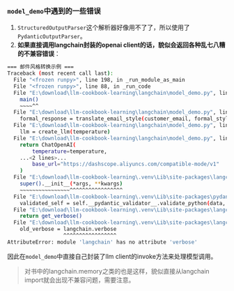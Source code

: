 ### `model_demo`中遇到的一些错误

1. `StructuredOutputParser`这个解析器好像用不了了，所以使用了`PydanticOutputParser`。
2. **如果直接调用langchain封装的openai client的话，貌似会返回各种乱七八糟的不兼容错误**：

```bash
=== 邮件风格转换示例 ===
Traceback (most recent call last):
  File "<frozen runpy>", line 198, in _run_module_as_main
  File "<frozen runpy>", line 88, in _run_code
  File "E:\download\llm-cookbook-learning\langchain\model_demo.py", line 143, in <module>
    main()
    ~~~~^^
  File "E:\download\llm-cookbook-learning\langchain\model_demo.py", line 95, in main
    formal_response = translate_email_style(customer_email, formal_style)
  File "E:\download\llm-cookbook-learning\langchain\model_demo.py", line 38, in translate_email_style
    llm = create_llm(temperature)
  File "E:\download\llm-cookbook-learning\langchain\model_demo.py", line 15, in create_llm
    return ChatOpenAI(
        temperature=temperature,
    ...<2 lines>...
        base_url="https://dashscope.aliyuncs.com/compatible-mode/v1"
    )
  File "E:\download\llm-cookbook-learning\.venv\Lib\site-packages\langchain_core\load\serializable.py", line 130, in __init__
    super().__init__(*args, **kwargs)
    ~~~~~~~~~~~~~~~~^^^^^^^^^^^^^^^^^
  File "E:\download\llm-cookbook-learning\.venv\Lib\site-packages\pydantic\main.py", line 253, in __init__
    validated_self = self.__pydantic_validator__.validate_python(data, self_instance=self)
  File "E:\download\llm-cookbook-learning\.venv\Lib\site-packages\langchain_core\language_models\base.py", line 94, in _get_verbosity
    return get_verbose()
  File "E:\download\llm-cookbook-learning\.venv\Lib\site-packages\langchain_core\globals.py", line 85, in get_verbose
    old_verbose = langchain.verbose
                  ^^^^^^^^^^^^^^^^^
AttributeError: module 'langchain' has no attribute 'verbose'
```

因此在`model_demo`中直接自己封装了llm client的invoke方法来处理模型调用。

> 对书中的langchain.memory之类的也是这样，貌似直接从langchain import就会出现不兼容问题，需要注意。